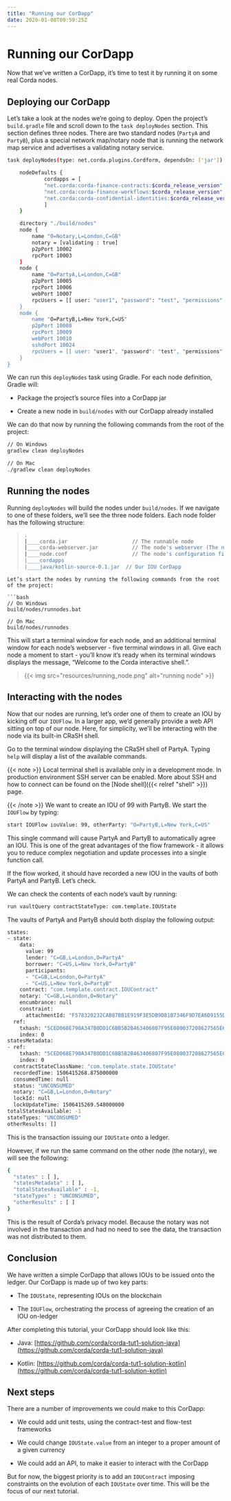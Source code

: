 ```yaml
---
title: "Running our CorDapp"
date: 2020-01-08T09:59:25Z
---
```




# Running our CorDapp
Now that we’ve written a CorDapp, it’s time to test it by running it on some real Corda nodes.


## Deploying our CorDapp
Let’s take a look at the nodes we’re going to deploy. Open the project’s `build.gradle` file and scroll down to the
                `task deployNodes` section. This section defines three nodes. There are two standard nodes (`PartyA` and
                `PartyB`), plus a special network map/notary node that is running the network map service and advertises a validating notary
                service.

```bash
task deployNodes(type: net.corda.plugins.Cordform, dependsOn: ['jar']) {

    nodeDefaults {
            cordapps = [
            "net.corda:corda-finance-contracts:$corda_release_version",
            "net.corda:corda-finance-workflows:$corda_release_version",
            "net.corda:corda-confidential-identities:$corda_release_version"
            ]
    }

    directory "./build/nodes"
    node {
        name "O=Notary,L=London,C=GB"
        notary = [validating : true]
        p2pPort 10002
        rpcPort 10003
    }
    node {
        name "O=PartyA,L=London,C=GB"
        p2pPort 10005
        rpcPort 10006
        webPort 10007
        rpcUsers = [[ user: "user1", "password": "test", "permissions": ["ALL]]]
    }
    node {
        name "O=PartyB,L=New York,C=US"
        p2pPort 10008
        rpcPort 10009
        webPort 10010
        sshdPort 10024
        rpcUsers = [[ user: "user1", "password": "test", "permissions": ["ALL"]]]
    }
}
```
We can run this `deployNodes` task using Gradle. For each node definition, Gradle will:


* Package the project’s source files into a CorDapp jar


* Create a new node in `build/nodes` with our CorDapp already installed


We can do that now by running the following commands from the root of the project:

```bash
// On Windows
gradlew clean deployNodes

// On Mac
./gradlew clean deployNodes
```

## Running the nodes
Running `deployNodes` will build the nodes under `build/nodes`. If we navigate to one of these folders, we’ll see
                the three node folders. Each node folder has the following structure:

> 
> ```bash
> .
> |____corda.jar                     // The runnable node
> |____corda-webserver.jar           // The node's webserver (The notary doesn't need a web server)
> |____node.conf                     // The node's configuration file
> |____cordapps
> |____java/kotlin-source-0.1.jar  // Our IOU CorDapp
```
Let’s start the nodes by running the following commands from the root of the project:

```bash
// On Windows
build/nodes/runnodes.bat

// On Mac
build/nodes/runnodes
```
This will start a terminal window for each node, and an additional terminal window for each node’s webserver - five
                terminal windows in all. Give each node a moment to start - you’ll know it’s ready when its terminal windows displays
                the message, “Welcome to the Corda interactive shell.”.

> 
> {{< img src="resources/running_node.png" alt="running node" >}}


## Interacting with the nodes
Now that our nodes are running, let’s order one of them to create an IOU by kicking off our `IOUFlow`. In a larger
                app, we’d generally provide a web API sitting on top of our node. Here, for simplicity, we’ll be interacting with the
                node via its built-in CRaSH shell.

Go to the terminal window displaying the CRaSH shell of PartyA. Typing `help` will display a list of the available
                commands.


{{< note >}}
Local terminal shell is available only in a development mode. In production environment SSH server can be enabled.
                    More about SSH and how to connect can be found on the [Node shell]({{< relref "shell" >}}) page.


{{< /note >}}
We want to create an IOU of 99 with PartyB. We start the `IOUFlow` by typing:

```bash
start IOUFlow iouValue: 99, otherParty: "O=PartyB,L=New York,C=US"
```
This single command will cause PartyA and PartyB to automatically agree an IOU. This is one of the great advantages of
                the flow framework - it allows you to reduce complex negotiation and update processes into a single function call.

If the flow worked, it should have recorded a new IOU in the vaults of both PartyA and PartyB. Let’s check.

We can check the contents of each node’s vault by running:

```bash
run vaultQuery contractStateType: com.template.IOUState
```
The vaults of PartyA and PartyB should both display the following output:

```bash
states:
- state:
    data:
      value: 99
      lender: "C=GB,L=London,O=PartyA"
      borrower: "C=US,L=New York,O=PartyB"
      participants:
      - "C=GB,L=London,O=PartyA"
      - "C=US,L=New York,O=PartyB"
    contract: "com.template.contract.IOUContract"
    notary: "C=GB,L=London,O=Notary"
    encumbrance: null
    constraint:
      attachmentId: "F578320232CAB87BB1E919F3E5DB9D81B7346F9D7EA6D9155DC0F7BA8E472552"
  ref:
    txhash: "5CED068E790A347B0DD1C6BB5B2B463406807F95E080037208627565E6A2103B"
    index: 0
statesMetadata:
- ref:
    txhash: "5CED068E790A347B0DD1C6BB5B2B463406807F95E080037208627565E6A2103B"
    index: 0
  contractStateClassName: "com.template.state.IOUState"
  recordedTime: 1506415268.875000000
  consumedTime: null
  status: "UNCONSUMED"
  notary: "C=GB,L=London,O=Notary"
  lockId: null
  lockUpdateTime: 1506415269.548000000
totalStatesAvailable: -1
stateTypes: "UNCONSUMED"
otherResults: []
```
This is the transaction issuing our `IOUState` onto a ledger.

However, if we run the same command on the other node (the notary), we will see the following:

```bash
{
  "states" : [ ],
  "statesMetadata" : [ ],
  "totalStatesAvailable" : -1,
  "stateTypes" : "UNCONSUMED",
  "otherResults" : [ ]
}
```
This is the result of Corda’s privacy model. Because the notary was not involved in the transaction and had no need to see the data, the
                transaction was not distributed to them.


## Conclusion
We have written a simple CorDapp that allows IOUs to be issued onto the ledger. Our CorDapp is made up of two key
                parts:


* The `IOUState`, representing IOUs on the blockchain


* The `IOUFlow`, orchestrating the process of agreeing the creation of an IOU on-ledger


After completing this tutorial, your CorDapp should look like this:


* Java: [https://github.com/corda/corda-tut1-solution-java](https://github.com/corda/corda-tut1-solution-java)


* Kotlin: [https://github.com/corda/corda-tut1-solution-kotlin](https://github.com/corda/corda-tut1-solution-kotlin)



## Next steps
There are a number of improvements we could make to this CorDapp:


* We could add unit tests, using the contract-test and flow-test frameworks


* We could change `IOUState.value` from an integer to a proper amount of a given currency


* We could add an API, to make it easier to interact with the CorDapp


But for now, the biggest priority is to add an `IOUContract` imposing constraints on the evolution of each
                `IOUState` over time. This will be the focus of our next tutorial.


